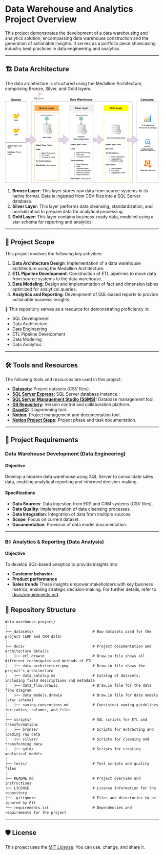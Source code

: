 # Data Warehouse and Analytics Project Overview

This project demonstrates the development of a data warehousing and analytics solution, encompassing data warehouse construction and the generation of actionable insights. It serves as a portfolio piece showcasing industry best practices in data engineering and analytics.

---
## 🏗️ Data Architecture

The data architecture is structured using the Medallion Architecture, comprising Bronze, Silver, and Gold layers.
![Data Architecture](docs/data_architecture.png)

1.  **Bronze Layer**: This layer stores raw data from source systems in its native format. Data is ingested from CSV files into a SQL Server database.
2.  **Silver Layer**: This layer performs data cleansing, standardization, and normalization to prepare data for analytical processing.
3.  **Gold Layer**: This layer contains business-ready data, modeled using a star schema for reporting and analytics.

---
## 📖 Project Scope

This project involves the following key activities:

1.  **Data Architecture Design**: Implementation of a data warehouse architecture using the Medallion Architecture.
2.  **ETL Pipeline Development**: Construction of ETL pipelines to move data from source systems to the data warehouse.
3.  **Data Modeling**: Design and implementation of fact and dimension tables optimized for analytical queries.
4.  **Analytics and Reporting**: Development of SQL-based reports to provide actionable business insights.

🎯 This repository serves as a resource for demonstrating proficiency in:
-   SQL Development
-   Data Architecture
-   Data Engineering
-   ETL Pipeline Development
-   Data Modeling
-   Data Analytics

---

## 🛠️ Tools and Resources

The following tools and resources are used in this project:
-   **[Datasets](datasets/):** Project datasets (CSV files).
-   **[SQL Server Express](https://www.microsoft.com/en-us/sql-server/sql-server-downloads):** SQL Server database instance.
-   **[SQL Server Management Studio (SSMS)](https://learn.microsoft.com/en-us/sql/ssms/download-sql-server-management-studio-ssms?view=sql-server-ver16):** Database management tool.
-   **[Git Repository](https://github.com/):** Version control and collaboration platform.
-   **[DrawIO](https://www.drawio.com/):** Diagramming tool.
-   **[Notion](https://www.notion.com/):** Project management and documentation tool.
-   **[Notion Project Steps](https://www.notion.so/Data-Warehouse-Project-1a58780af51280ec95e1e329250eaa1c):** Project phase and task documentation.

---

## 🚀 Project Requirements

### Data Warehouse Development (Data Engineering)

#### Objective
Develop a modern data warehouse using SQL Server to consolidate sales data, enabling analytical reporting and informed decision-making.

#### Specifications
-   **Data Sources**: Data ingestion from ERP and CRM systems (CSV files).
-   **Data Quality**: Implementation of data cleansing processes.
-   **Data Integration**: Integration of data from multiple sources.
-   **Scope**: Focus on current dataset.
-   **Documentation**: Provision of data model documentation.

---

### BI: Analytics & Reporting (Data Analysis)

#### Objective
To develop SQL-based analytics to provide insights into:
-   **Customer behavior**
-   **Product performance**
-   **Sales trends**
These insights empower stakeholders with key business metrics, enabling strategic decision-making.
For further details, refer to [docs/requirements.md](docs/requirements.md).

## 📂 Repository Structure
```
data-warehouse-project/
│
├── datasets/                           # Raw datasets used for the project (ERP and CRM data)
│
├── docs/                               # Project documentation and architecture details
│   ├── etl.drawio                      # Draw.io file shows all different techniquies and methods of ETL
│   ├── data_architecture.png           # Draw.io file shows the project's architecture
│   ├── data_catalog.md                 # Catalog of datasets, including field descriptions and metadata
│   ├── data_flow.drawio                # Draw.io file for the data flow diagram
│   ├── data_models.drawio              # Draw.io file for data models (star schema)
│   ├── naming-conventions.md           # Consistent naming guidelines for tables, columns, and files
│
├── scripts/                            # SQL scripts for ETL and transformations
│   ├── bronze/                         # Scripts for extracting and loading raw data
│   ├── silver/                         # Scripts for cleaning and transforming data
│   ├── gold/                           # Scripts for creating analytical models
│
├── tests/                              # Test scripts and quality files
│
├── README.md                           # Project overview and instructions
├── LICENSE                             # License information for the repository
├── .gitignore                          # Files and directories to be ignored by Git
└── requirements.txt                    # Dependencies and requirements for the project
```
---
## 🛡️ License

This project uses the [MIT License](LICENSE). You can use, change, and share it.
